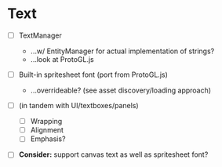 # Text

- [ ] TextManager
    - ...w/ EntityManager for actual implementation of strings?
    - ...look at ProtoGL.js

- [ ] Built-in spritesheet font (port from ProtoGL.js)
    - ...overrideable? (see asset discovery/loading approach)


- [ ] (in tandem with UI/textboxes/panels)
    - [ ] Wrapping
    - [ ] Alignment
    - [ ] Emphasis?

- [ ] **Consider:** support canvas text as well as spritesheet font?
